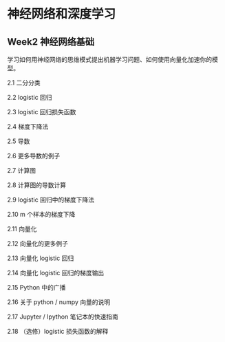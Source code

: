 # 神经网络和深度学习


## Week2 神经网络基础



学习如何用神经网络的思维模式提出机器学习问题、如何使用向量化加速你的模型。



2.1  二分分类

2.2  logistic 回归

2.3  logistic 回归损失函数

2.4  梯度下降法

2.5  导数

2.6  更多导数的例子

2.7  计算图

2.8  计算图的导数计算

2.9  logistic 回归中的梯度下降法

2.10  m 个样本的梯度下降

2.11  向量化

2.12  向量化的更多例子

2.13  向量化 logistic 回归

2.14  向量化 logistic 回归的梯度输出

2.15  Python 中的广播

2.16  关于 python / numpy 向量的说明

2.17  Jupyter / Ipython 笔记本的快速指南

2.18  （选修）logistic 损失函数的解释
